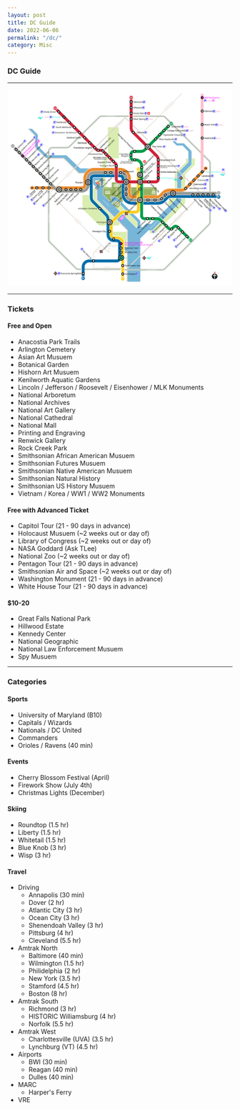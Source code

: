 ```yaml
---
layout: post
title: DC Guide
date: 2022-06-06
permalink: "/dc/"
category: Misc
---
```


### DC Guide

---

![DC-Metro](/assets/img/dc-metro.svg)

---

### Tickets 

#### Free and Open
- Anacostia Park Trails
- Arlington Cemetery
- Asian Art Musuem
- Botanical Garden
- Hishorn Art Musuem
- Kenilworth Aquatic Gardens
- Lincoln / Jefferson / Roosevelt / Eisenhower / MLK Monuments
- National Arboretum
- National Archives
- National Art Gallery
- National Cathedral
- National Mall
- Printing and Engraving
- Renwick Gallery
- Rock Creek Park
- Smithsonian African American Musuem
- Smithsonian Futures Musuem
- Smithsonian Native American Musuem
- Smithsonian Natural History
- Smithsonian US History Musuem
- Vietnam / Korea / WW1 / WW2 Monuments

#### Free with Advanced Ticket
- Capitol Tour (21 - 90 days in advance)
- Holocaust Musuem (~2 weeks out or day of)
- Library of Congress (~2 weeks out or day of)
- NASA Goddard (Ask TLee)
- National Zoo (~2 weeks out or day of)
- Pentagon Tour (21 - 90 days in advance)
- Smithsonian Air and Space (~2 weeks out or day of)
- Washington Monument (21 - 90 days in advance)
- White House Tour (21 - 90 days in advance)

#### $10-20
- Great Falls National Park
- Hillwood Estate
- Kennedy Center
- National Geographic
- National Law Enforcement Musuem
- Spy Musuem

---

### Categories

#### Sports
- University of Maryland (B10)
- Capitals / Wizards
- Nationals / DC United
- Commanders
- Orioles / Ravens (40 min)

#### Events
- Cherry Blossom Festival (April)
- Firework Show (July 4th)
- Christmas Lights (December)

#### Skiing
- Roundtop (1.5 hr)
- Liberty (1.5 hr)
- Whitetail (1.5 hr)
- Blue Knob (3 hr)
- Wisp (3 hr)

#### Travel
- Driving
    - Annapolis (30 min)
    - Dover (2 hr)
    - Atlantic City (3 hr)
    - Ocean City (3 hr)
    - Shenendoah Valley (3 hr)
    - Pittsburg (4 hr)
    - Cleveland (5.5 hr)
- Amtrak North
    - Baltimore (40 min)
    - Wilmington (1.5 hr)
    - Philidelphia (2 hr)
    - New York (3.5 hr)
    - Stamford (4.5 hr)
    - Boston (8 hr)
- Amtrak South
    - Richmond (3 hr)
    - HISTORIC Williamsburg (4 hr)
    - Norfolk (5.5 hr)
- Amtrak West
    - Charlottesville (UVA) (3.5 hr)
    - Lynchburg (VT) (4.5 hr)
- Airports
    - BWI (30 min)
    - Reagan (40 min)
    - Dulles (40 min)
- MARC
    - Harper's Ferry
- VRE
